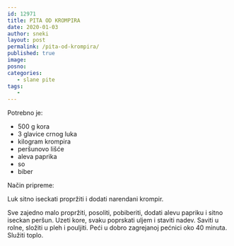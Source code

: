 ```yaml
---
id: 12971
title: PITA OD KROMPIRA
date: 2020-01-03
author: sneki
layout: post
permalink: /pita-od-krompira/
published: true
image: 
posno: 
categories:
   - slane pite
tags:
   -
---
```

Potrebno je:

* 500 g kora 
* 3 glavice crnog luka 
* kilogram krompira
* peršunovo lišće
* aleva paprika
* so
* biber 

Način pripreme:

Luk sitno iseckati propržiti i dodati narendani krompir. 

Sve zajedno malo propržiti, posoliti, pobiberiti, dodati alevu papriku i sitno iseckan peršun. Uzeti kore, svaku poprskati uljem i staviti nadev. Saviti u rolne, složiti u pleh i pouljiti. Peći u dobro zagrejanoj pećnici oko 40 minuta. Služiti toplo.

 
  

